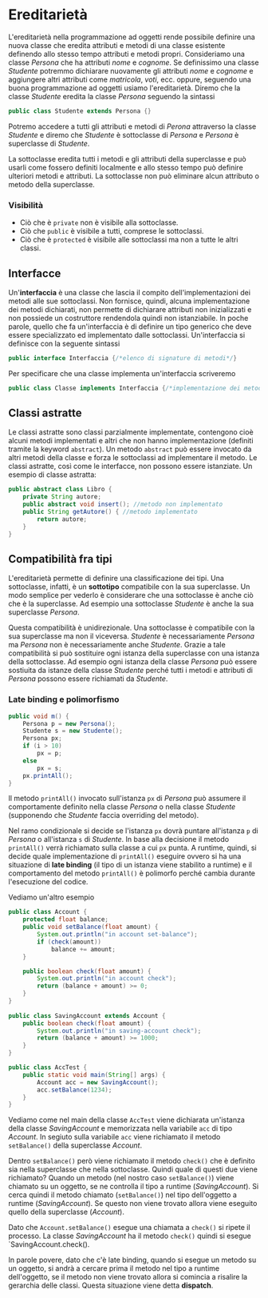 # Ereditarietà
L'ereditarietà nella programmazione ad oggetti rende possibile definire una nuova classe che eredita attributi e metodi di una classe esistente definendo allo stesso tempo attributi e metodi propri. Consideriamo una classe *Persona* che ha attributi *nome* e *cognome*. Se definissimo una classe *Studente* potremmo dichiarare nuovamente gli attributi *nome* e *cognome* e aggiungere altri attributi come *matricola*, *voti*, ecc. oppure, seguendo una buona programmazione ad oggetti usiamo l'ereditarietà. Diremo che la classe *Studente* eredita la classe *Persona* seguendo la sintassi
```java
public class Studente extends Persona {}
```
Potremo accedere a tutti gli attributi e metodi di *Perona* attraverso la classe *Studente* e diremo che *Studente* è sottoclasse di *Persona* e *Persona* è superclasse di *Studente*.

La sottoclasse eredita tutti i metodi e gli attributi della superclasse e può usarli come fossero definiti localmente e allo stesso tempo può definire ulteriori metodi e attributi. La sottoclasse non può eliminare alcun attributo o metodo della superclasse.

### Visibilità
- Ciò che è `private` non è visibile alla sottoclasse.
- Ciò che `public` è visibile a tutti, comprese le sottoclassi.
- Ciò che è `protected` è visibile alle sottoclassi ma non a tutte le altri classi.

## Interfacce
Un'**interfaccia** è una classe che lascia il compito dell'implementazioni dei metodi alle sue sottoclassi. Non fornisce, quindi, alcuna implementazione dei metodi dichiarati, non permette di dichiarare attributi non inizializzati e non possiede un costruttore rendendola quindi non istanziabile. In poche parole, quello che fa un'interfaccia è di definire un tipo generico che deve essere specializzato ed implementato dalle sottoclassi. Un'interfaccia si definisce con la seguente sintassi
```java
public interface Interfaccia {/*elenco di signature di metodi*/}
```
Per specificare che una classe implementa un'interfaccia scriveremo
```java
public class Classe implements Interfaccia {/*implementazione dei metodi elencati nell'interfaccia*/}
```

## Classi astratte
Le classi astratte sono classi parzialmente implementate, contengono cioè alcuni metodi implementati e altri che non hanno implementazione (definiti tramite la keyword `abstract`). Un metodo `abstract` può essere invocato da altri metodi della classe e forza le sottoclassi ad implementare il metodo. Le classi astratte, così come le interfacce, non possono essere istanziate.
Un esempio di classe astratta:
```java
public abstract class Libro {
	private String autore;
	public abstract void insert(); //metodo non implementato
	public String getAutore() { //metodo implementato
		return autore;
	}
}
```

## Compatibilità fra tipi
L'ereditarietà permette di definire una classificazione dei tipi. Una sottoclasse, infatti, è un **sottotipo** compatibile con la sua superclasse. Un modo semplice per vederlo è considerare che una sottoclasse è anche ciò che è la superclasse. Ad esempio una sottoclasse *Studente* è anche la sua superclasse *Persona*.

Questa compatibilità è unidirezionale. Una sottoclasse è compatibile con la sua superclasse ma non il viceversa. *Studente* è necessariamente *Persona* ma *Persona* non è necessariamente anche *Studente*. Grazie a tale compatibilità si può sostituire ogni istanza della superclasse con una istanza della sottoclasse. Ad esempio ogni istanza della classe *Persona* può essere sostiuita da istanze della classe *Studente* perché tutti i metodi e attributi di *Persona* possono essere richiamati da *Studente*.

### Late binding e polimorfismo
```java
public void m() {
	Persona p = new Persona();
	Studente s = new Studente();
	Persona px;
	if (i > 10)
		px = p;
	else
		px = s;
	px.printAll();
}
```
Il metodo `printAll()` invocato sull'istanza `px` di *Persona* può assumere il comportamente definito nella classe *Persona* o nella classe *Studente* (supponendo che *Studente* faccia overriding del metodo).

Nel ramo condizionale si decide se l'istanza `px` dovrà puntare all'istanza `p` di *Persona* o all'istanza `s` di *Studente*. In base alla decisione il metodo `printAll()` verrà richiamato sulla classe a cui `px` punta. A runtime, quindi, si decide quale implementazione di `printAll()` eseguire ovvero si ha una situazione di **late binding** (il tipo di un istanza viene stabilito a runtime) e il comportamento del metodo `printAll()` è polimorfo perché cambia durante l'esecuzione del codice.

Vediamo un'altro esempio
```java
public class Account {
	protected float balance;
	public void setBalance(float amount) {
		System.out.println("in account set-balance");
		if (check(amount))
			balance += amount;
	}

	public boolean check(float amount) {
		System.out.println("in account check");
		return (balance + amount) >= 0;
	}
}
						   
public class SavingAccount extends Account {
	public boolean check(float amount) {
		System.out.println("in saving-account check");
		return (balance + amount) >= 1000;
	}
}

public class AccTest {
	public static void main(String[] args) {
		Account acc = new SavingAccount();
		acc.setBalance(1234);
	}
}
```

 Vediamo come nel main della classe `AccTest` viene dichiarata un'istanza della classe *SavingAccount* e memorizzata nella variabile `acc` di tipo *Account*. In segiuto sulla variabile `acc` viene richiamato il metodo `setBalance()` della superclasse *Account*.

Dentro `setBalance()` però viene richiamato il metodo `check()` che è definito sia nella superclasse che nella sottoclasse. Quindi quale di questi due viene richiamato? Quando un metodo (nel nostro caso `setBalance()`) viene chiamato su un oggetto, se ne controlla il tipo a runtime (*SavingAccount*). Si cerca quindi il metodo chiamato (`setBalance()`) nel tipo dell'oggetto a runtime (*SavingAccount*). Se questo non viene trovato allora viene eseguito quello della superclasse (*Account*).

Dato che `Account.setBalance()` esegue una chiamata a `check()` si ripete il processo. La classe *SavingAccount* ha il metodo `check()` quindi si esegue `SavingAccount.check().

In parole povere, dato che c'è late binding, quando si esegue un metodo su un oggetto, si andrà a cercare prima il metodo nel tipo a runtime dell'oggetto, se il metodo non viene trovato allora si comincia a risalire la gerarchia delle classi. Questa situazione viene detta **dispatch**.